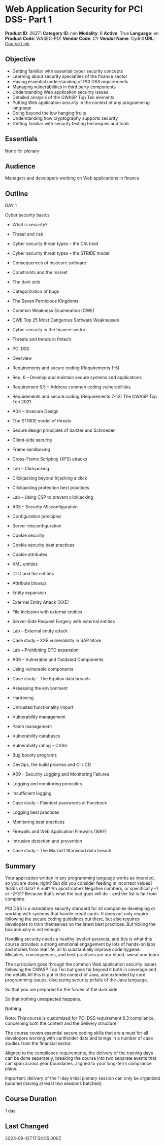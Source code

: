# Web Application Security for PCI DSS- Part 1

**Product ID**: 26271
**Category ID**: nan
**Modality**: 6
**Active**: True
**Language**: en
**Product Code**: WASEC-PD1
**Vendor Code**: CY
**Vendor Name**: Cydrill
**URL**: [Course Link](https://www.fastlaneus.com/course/cydrill-wasec-pd1)

## Objective
- Getting familiar with essential cyber security concepts
- Learning about security specialties of the finance sector
- Having essential understanding of PCI DSS requirements
- Managing vulnerabilities in third party components
- Understanding Web application security issues
- Detailed analysis of the OWASP Top Ten elements
- Putting Web application security in the context of any programming language
- Going beyond the low hanging fruits
- Understanding how cryptography supports security
- Getting familiar with security testing techniques and tools

## Essentials
None for plenary

## Audience
Managers and developers working on Web applications in finance

## Outline
DAY 1

Cyber security basics



- What is security?
- Threat and risk
- Cyber security threat types – the CIA triad
- Cyber security threat types – the STRIDE model
- Consequences of insecure software
- Constraints and the market
- The dark side
- Categorization of bugs

- The Seven Pernicious Kingdoms
- Common Weakness Enumeration (CWE)
- CWE Top 25 Most Dangerous Software Weaknesses
- Cyber security in the finance sector

- Threats and trends in fintech
- PCI DSS

- Overview
- Requirements and secure coding (Requirements 1-5)
- Req. 6 – Develop and maintain secure systems and applications
- Requirement 6.5 – Address common coding vulnerabilities
- Requirements and secure coding (Requirements 7-12)
The OWASP Top Ten 2021



- A04 – Insecure Design

- The STRIDE model of threats
- Secure design principles of Saltzer and Schroeder
- Client-side security

- Frame sandboxing

- Cross-Frame Scripting (XFS) attacks
- Lab – Clickjacking
- Clickjacking beyond hijacking a click
- Clickjacking protection best practices
- Lab – Using CSP to prevent clickjacking
- A05 – Security Misconfiguration

- Configuration principles
- Server misconfiguration
- Cookie security

- Cookie security best practices
- Cookie attributes
- XML entities

- DTD and the entities
- Attribute blowup
- Entity expansion
- External Entity Attack (XXE)

- File inclusion with external entities
- Server-Side Request Forgery with external entities
- Lab – External entity attack
- Case study – XXE vulnerability in SAP Store
- Lab – Prohibiting DTD expansion
- A06 – Vulnerable and Outdated Components

- Using vulnerable components
- Case study – The Equifax data breach
- Assessing the environment
- Hardening
- Untrusted functionality import
- Vulnerability management

- Patch management
- Vulnerability databases
- Vulnerability rating – CVSS
- Bug bounty programs
- DevOps, the build process and CI / CD
- A09 – Security Logging and Monitoring Failures

- Logging and monitoring principles
- Insufficient logging
- Case study – Plaintext passwords at Facebook
- Logging best practices
- Monitoring best practices
- Firewalls and Web Application Firewalls (WAF)
- Intrusion detection and prevention
- Case study – The Marriott Starwood data breach

## Summary
Your application written in any programming language works as intended, so you are done, right? But did you consider feeding in incorrect values? 16Gbs of data? A null? An apostrophe? Negative numbers, or specifically -1 or -2^31? Because that’s what the bad guys will do – and the list is far from complete.

PCI DSS is a mandatory security standard for all companies developing or working with systems that handle credit cards. It does not only require following the secure coding guidelines out there, but also requires developers to train themselves on the latest best practices. But ticking the box annually is not enough.

Handling security needs a healthy level of paranoia, and this is what this course provides: a strong emotional engagement by lots of hands-on labs and stories from real life, all to substantially improve code hygiene. Mistakes, consequences, and best practices are our blood, sweat and tears.

The curriculum goes through the common Web application security issues following the OWASP Top Ten but goes far beyond it both in coverage and the details.All this is put in the context of Java, and extended by core programming issues, discussing security pitfalls of the Java language.

So that you are prepared for the forces of the dark side.

So that nothing unexpected happens.

Nothing.

Note: This course is customized for PCI DSS requirement 6.3 compliance, concerning both the content and the delivery structure.

The course covers essential secure coding skills that are a must for all developers working with cardholder data and brings in a number of case studies from the financial sector.

Aligned to the compliance requirements, the delivery of the training days can be done separately, breaking the course into two separate events that can span across year boundaries, aligned to your long-term compliance plans.

Important: delivery of the 1-day initial plenary session can only be organized bundled (having at least two sessions batched).

## Course Duration
1 day

## Last Changed
2023-09-12T17:54:55.000Z
